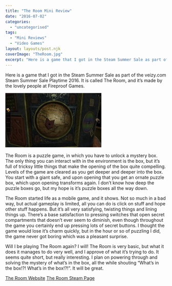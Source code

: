 ```yaml
---
title: "The Room Mini Review"
date: "2016-07-02"
categories: 
  - "uncategorised"
tags: 
  - "Mini Reviews"
  - "Video Games"
layout: layouts/post.njk
coverImage: "TheRoom.jpg"
excerpt: "Here is a game that I got in the Steam Summer Sale as part of the veizy.com Steam Summer Sale Playtime 2016. It is called The Room, and it’s made by the lovely people at Fireproof Games."
---
```

Here is a game that I got in the Steam Summer Sale as part of the veizy<i></i>.com Steam Summer Sale Playtime 2016. It is called The Room, and it’s made by the lovely people at Fireproof Games.

![The Room](images/TheRoom-300x169.jpg "Of course I'm too classy to make an OH HAI MARK joke")

The Room is a puzzle game, in which you have to unlock a mystery box. The only thing you can interact with in the environment is the box, but it’s full of tricksy little things that make the opening of the box quite compelling. Levels of the game are cleared as you get deeper and deeper into the box. You start with a giant safe, and upon opening that you get an ornate puzzle box, which upon opening transforms again. I don’t know how deep the puzzle boxes go, but my hope is it’s puzzle boxes all the way down.

The Room started life as a mobile game, and it shows. Not so much in a bad way, but actual gameplay is limited, all you can do is click on stuff and hope other stuff happens. But it’s all very satisfying, twisting things and lining things up. There’s a base satisfaction to pressing switches that open secret compartments that doesn’t ever seem to diminish, even though throughout the game you certainly end up pressing lots of secret buttons. I thought the game would lose it’s charm quickly, but in the hour or so of puzzling I did, the game never got boring which was a pleasant surprise.

Will I be playing The Room again? I will! The Room is very basic, but what it does it manages to do very well, and I approve of what it’s trying to do. It seems quite short, but really interesting. I plan on powering through and solving the mystery of what’s in the box, all the while shouting “What’s in the box!?! What’s in the box!?!”. It will be great.

[The Room Website](http://www.fireproofgames.com/games/the-room)
[The Room Steam Page](http://store.steampowered.com/app/288160/The_Room/)
